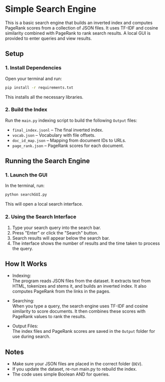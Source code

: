 # Simple Search Engine

This is a basic search engine that builds an inverted index and computes PageRank scores from a collection of JSON files. It uses TF-IDF and cosine similarity combined with PageRank to rank search results. A local GUI is provided to enter queries and view results.

## Setup

### 1. Install Dependencies

Open your terminal and run:

```bash
pip install -r requirements.txt
```
This installs all the necessary libraries.

### 2. Build the Index
Run the ```main.py``` indexing script to build the following ```Output``` files:

- ```final_index.jsonl``` – The final inverted index.
- ```vocab.json``` – Vocabulary with file offsets.
- ```doc_id_map.json``` – Mapping from document IDs to URLs.
- ```page_rank.json``` – PageRank scores for each document.

## Running the Search Engine

### 1. Launch the GUI
In the terminal, run:
```bash
python searchGUI.py
```
This will open a local search interface.

### 2. Using the Search Interface
1. Type your search query into the search bar.
2. Press "Enter" or click the "Search" button.
3. Search results will appear below the search bar.
4. The interface shows the number of results and the time taken to process the query.

## How It Works
- Indexing:  
The program reads JSON files from the dataset. It extracts text from HTML, tokenizes and stems it, and builds an inverted index. It also computes PageRank from the links in the pages.

- Searching:  
When you type a query, the search engine uses TF-IDF and cosine similarity to score documents. It then combines these scores with PageRank values to rank the results.

- Output Files:  
The index files and PageRank scores are saved in the ```Output``` folder for use during search.

## Notes
- Make sure your JSON files are placed in the correct folder (```DEV```).
- If you update the dataset, re-run main.py to rebuild the index.
- The code uses simple Boolean AND for queries.


